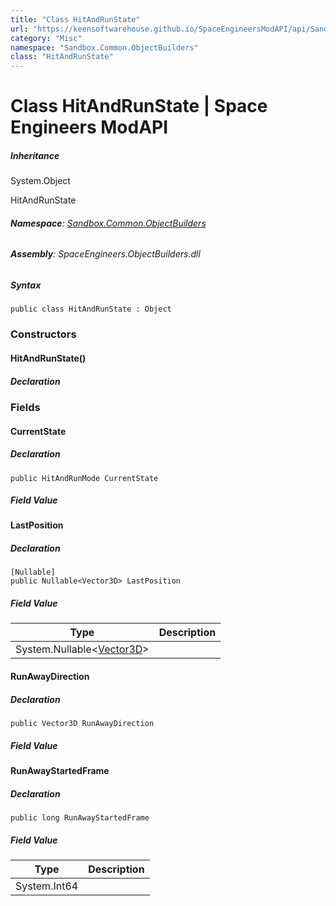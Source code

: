 ```yaml
---
title: "Class HitAndRunState"
url: "https://keensoftwarehouse.github.io/SpaceEngineersModAPI/api/Sandbox.Common.ObjectBuilders.HitAndRunState.html"
category: "Misc"
namespace: "Sandbox.Common.ObjectBuilders"
class: "HitAndRunState"
---
```


# Class HitAndRunState | Space Engineers ModAPI

##### Inheritance

System.Object

HitAndRunState

###### **Namespace**: [Sandbox.Common.ObjectBuilders](https://keensoftwarehouse.github.io/SpaceEngineersModAPI/api/Sandbox.Common.ObjectBuilders.html)

###### **Assembly**: SpaceEngineers.ObjectBuilders.dll

##### Syntax

```
public class HitAndRunState : Object
```

### [](#constructors)Constructors

#### [](#Sandbox_Common_ObjectBuilders_HitAndRunState__ctor)HitAndRunState()

##### Declaration

### [](#fields)Fields

#### [](#Sandbox_Common_ObjectBuilders_HitAndRunState_CurrentState)CurrentState

##### Declaration

```
public HitAndRunMode CurrentState
```

##### Field Value

#### [](#Sandbox_Common_ObjectBuilders_HitAndRunState_LastPosition)LastPosition

##### Declaration

```
[Nullable]
public Nullable<Vector3D> LastPosition
```

##### Field Value

| Type | Description |
| --- | --- |
| System.Nullable<[Vector3D](https://keensoftwarehouse.github.io/SpaceEngineersModAPI/api/VRageMath.Vector3D.html)\> |     |

#### [](#Sandbox_Common_ObjectBuilders_HitAndRunState_RunAwayDirection)RunAwayDirection

##### Declaration

```
public Vector3D RunAwayDirection
```

##### Field Value

#### [](#Sandbox_Common_ObjectBuilders_HitAndRunState_RunAwayStartedFrame)RunAwayStartedFrame

##### Declaration

```
public long RunAwayStartedFrame
```

##### Field Value

| Type | Description |
| --- | --- |
| System.Int64 |     |